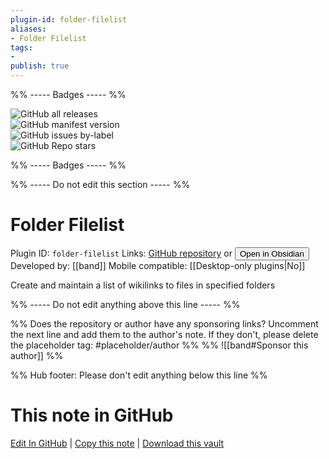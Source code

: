```yaml
---
plugin-id: folder-filelist
aliases:
- Folder Filelist
tags: 
- 
publish: true
---
```


%% ----- Badges ----- %%

![GitHub all releases](https://img.shields.io/github/downloads/band/obsidian-folder-filelist/total?color=573E7A&logo=github&style=for-the-badge)   
![GitHub manifest version](https://img.shields.io/github/manifest-json/v/band/obsidian-folder-filelist?color=573E7A&logo=github&style=for-the-badge)   
![GitHub issues by-label](https://img.shields.io/github/issues/band/obsidian-folder-filelist/help%20wanted?color=573E7A&logo=github&style=for-the-badge)   
![GitHub Repo stars](https://img.shields.io/github/stars/band/obsidian-folder-filelist?color=573E7A&logo=github&style=for-the-badge)

%% ----- Badges ----- %%

%% ----- Do not edit this section ----- %%

# Folder Filelist

Plugin ID: `folder-filelist`
Links: [GitHub repository](https://github.com/band/obsidian-folder-filelist) or [<button id=HH>Open in Obsidian</button>](obsidian://show-plugin?id=folder-filelist)
Developed by: [[band]]
Mobile compatible: [[Desktop-only plugins|No]]

Create and maintain a list of wikilinks to files in specified folders

%% ----- Do not edit anything above this line ----- %% 

%% Does the repository or author have any sponsoring links? Uncomment the next line and add them to the author's note. If they don't, please delete the placeholder tag: #placeholder/author %%
%% ![[band#Sponsor this author]] %%

%% Hub footer: Please don't edit anything below this line %%

# This note in GitHub

<span class="git-footer">[Edit In GitHub](https://github.dev/obsidian-community/obsidian-hub/blob/main/02%20-%20Community%20Expansions/02.05%20All%20Community%20Expansions/Plugins/folder-filelist.md "git-hub-edit-note") | [Copy this note](https://raw.githubusercontent.com/obsidian-community/obsidian-hub/main/02%20-%20Community%20Expansions/02.05%20All%20Community%20Expansions/Plugins/folder-filelist.md "git-hub-copy-note") | [Download this vault](https://github.com/obsidian-community/obsidian-hub/archive/refs/heads/main.zip "git-hub-download-vault") </span>

